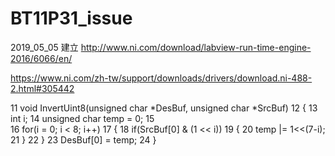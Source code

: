 # BT11P31_issue
2019_05_05 建立
http://www.ni.com/download/labview-run-time-engine-2016/6066/en/

https://www.ni.com/zh-tw/support/downloads/drivers/download.ni-488-2.html#305442

11 void InvertUint8(unsigned char *DesBuf, unsigned char *SrcBuf)
 12 {
 13     int i;
 14     unsigned char temp = 0;
 15     
 16     for(i = 0; i < 8; i++)
 17     {
 18         if(SrcBuf[0] & (1 << i))
 19         {
 20             temp |= 1<<(7-i);
 21         }
 22     }
 23     DesBuf[0] = temp;
 24 } 


